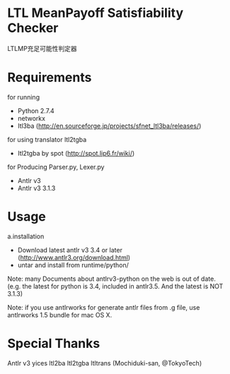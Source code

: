LTL MeanPayoff Satisfiability Checker
=====================================

LTLMP充足可能性判定器


Requirements
============

for running
* Python 2.7.4
* networkx
* ltl3ba (http://en.sourceforge.jp/projects/sfnet_ltl3ba/releases/)

for using translator ltl2tgba
* ltl2tgba by spot (http://spot.lip6.fr/wiki/)

for Producing Parser.py, Lexer.py
* Antlr v3
* Antlr v3 3.1.3



Usage
=====

a.installation 
* Download latest antlr v3 3.4 or later (http://www.antlr3.org/download.html) 
* untar and install from runtime/python/

Note: many Documents about antlrv3-python on the web is out of date. (e.g. the latest for python is 3.4, included in antlr3.5. And the latest is NOT 3.1.3)

Note: if you use antlrworks for generate antlr files from .g file, use antlrworks 1.5 bundle for mac OS X.


Special Thanks
==============
Antlr v3
yices 
ltl2ba
ltl2tgba
ltltrans (Mochiduki-san, @TokyoTech)



